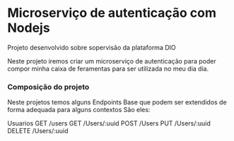 # Microserviço de autenticação com Nodejs
Projeto desenvolvido sobre sopervisão da plataforma DIO

Neste projeto iremos criar um microserviço de autenticação para poder compor minha caixa de feramentas  para ser utilizada no meu dia dia.

### Composição do projeto

Neste projetos temos alguns Endpoints Base que podem ser extendidos de forma adequada para alguns contextos
São eles:

Usuarios
GET /users
GET /Users/:uuid
POST /Users
PUT /Users/:uuid
DELETE /Users/:uuid
